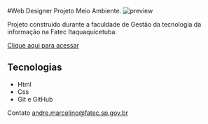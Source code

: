 #Web Designer Projeto Meio Ambiente.
![preview](./.github/preview.png)

Projeto construído durante a faculdade de Gestão da tecnologia da informação na Fatec Itaquaquicetuba.

[Clique aqui para acessar](https://github.com/Andremarcelino779/git-guithubteste)
## Tecnologias

- Html
- Css
- Git e GitHub

Contato
andre.marcelino@fatec.sp.gov.br
